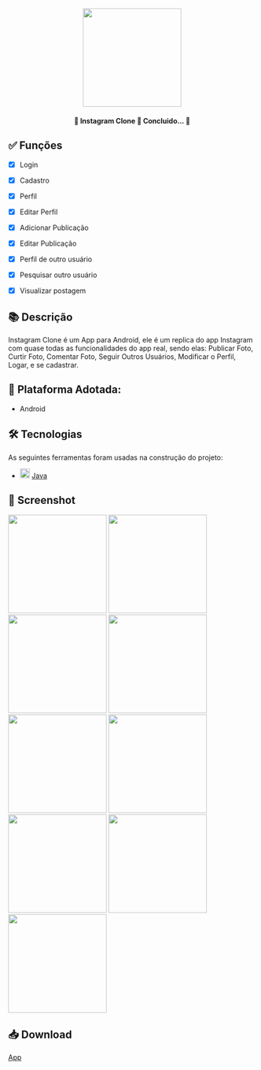 <h1 align="center">
   <img src="https://firebasestorage.googleapis.com/v0/b/apostas-e1af2.appspot.com/o/flutter%2Finstagram%2Flogo_git.png?alt=media&token=06053884-4077-4552-81f0-19bff61a6794" width="200">
</h1>

<h4 align="center"> 
	🚧  Instagram Clone 🚀 Concluido...  🚧
</h4>

<h2>✅ Funções</h2>
 
  - [x] Login
  - [x] Cadastro
  - [x] Perfil
  - [x] Editar Perfil
  - [x] Adicionar Publicação
  - [x] Editar Publicação
  - [x] Perfil de outro usuário
  - [x] Pesquisar outro usuário
  - [x] Visualizar postagem


## 📚 Descrição
Instagram Clone é um App para Android, ele é um replica do app Instagram com quase todas as funcionalidades do app real, sendo elas: Publicar Foto, Curtir Foto, Comentar Foto, Seguir Outros Usuários, Modificar o Perfil, Logar, e se cadastrar.

## 📱 Plataforma Adotada: 
  - Android

## 🛠 Tecnologias

As seguintes ferramentas foram usadas na construção do projeto:

- <img src="https://cdn.jsdelivr.net/gh/devicons/devicon/icons/java/java-original.svg" height="20" width="20"/> [Java](https://www.java.com/pt-BR/)

## 📸 Screenshot

<p float="left">
	<img src="https://firebasestorage.googleapis.com/v0/b/apostas-e1af2.appspot.com/o/flutter%2Finstagram%2FLogin.PNG?alt=media&token=88cbccb4-aedc-4583-aae9-897d6a11ac87" width="200">
	<img src="https://firebasestorage.googleapis.com/v0/b/apostas-e1af2.appspot.com/o/flutter%2Finstagram%2FCadastro%20de%20Clientes.png?alt=media&token=e2113847-9398-4eaa-959e-34fb97badbec" width="200">
	<img src="https://firebasestorage.googleapis.com/v0/b/apostas-e1af2.appspot.com/o/flutter%2Finstagram%2FPerfil.png?alt=media&token=1148d2eb-6170-46c1-a6be-9a980eea6090" width="200">
  <img src="https://firebasestorage.googleapis.com/v0/b/apostas-e1af2.appspot.com/o/flutter%2Finstagram%2FEditar%20Perfil.png?alt=media&token=c8ccdd66-9750-484d-a600-350ffac25318" width="200">
  <img src="https://firebasestorage.googleapis.com/v0/b/apostas-e1af2.appspot.com/o/flutter%2Finstagram%2FAdicionar%20Publica%C3%A7%C3%A3o.png?alt=media&token=3c6edba4-ca35-4158-94f6-e1b36a16ac7b" width="200">
  <img src="https://firebasestorage.googleapis.com/v0/b/apostas-e1af2.appspot.com/o/flutter%2Finstagram%2FEditar%20Publica%C3%A7%C3%A3o.png?alt=media&token=1c67ce6a-9d4d-429f-8180-b3f0c62f28f7" width="200">
  <img src="https://firebasestorage.googleapis.com/v0/b/apostas-e1af2.appspot.com/o/flutter%2Finstagram%2FPerfil%20de%20outro%20usu%C3%A1rio.png?alt=media&token=57f1a58b-0ed7-47d0-9b29-42bd0a163775" width="200">
  <img src="https://firebasestorage.googleapis.com/v0/b/apostas-e1af2.appspot.com/o/flutter%2Finstagram%2FPesquisar%20Pessoas.png?alt=media&token=53cef7d7-4c6a-445a-aff2-da91aa8f8b4b" width="200">
  <img src="https://firebasestorage.googleapis.com/v0/b/apostas-e1af2.appspot.com/o/flutter%2Finstagram%2FVisualiza%C3%A7%C3%A3o%20da%20Postagem.png?alt=media&token=17233290-1379-4fe3-b413-2ad61e5cdd52" width="200">
</p>

## 📥 Download
[App](https://drive.google.com/file/d/1JHcpBHa0_x_QCbmaxLNuXQz86JOVtPqy/view?usp=sharing)
